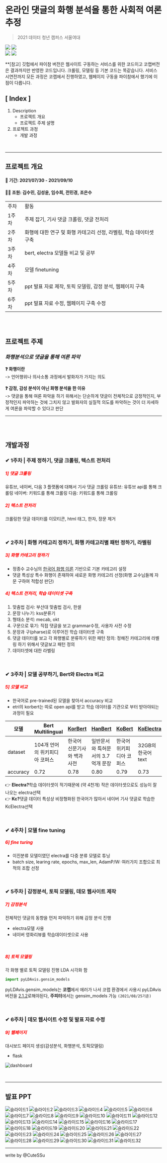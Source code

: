 # 온라인 댓글의 화행 분석을 통한 사회적 여론 추정
> 2021 데이터 청년 캠퍼스 서울여대

<img src="https://img.shields.io/badge/Python-3766AB?style=flat-square&logo=Python&logoColor=white"/> <img src="https://img.shields.io/badge/Flask-26689A?style=flat-square&logo=Flask&logoColor=white"/></br>
<img src="https://img.shields.io/badge/colab-F9AB00?style=flat-square&logo=Google Colab&logoColor=white"/> <img src="https://img.shields.io/badge/pycham-00A98F?style=flat-square&logo=PyCharm&logoColor=white"/>

**[참고] 깃헙에서 파이참 버전은 웹사이트 구동하는 서비스를 위한 코드이고
 코랩버전은 결과까지만 반영한 코드입니다. 
 크롤링, 모델링 등 기본 코드는 똑같습니다. 서비스 시연전까지 모든 과정은 코랩에서 진행하였고, 웹페이지 구동을 파이참에서 했기에 이 점이 다릅니다. 



## [ Index ]
1. Description
   - 프로젝트 개요
   - 프로젝트 주제 설명
2. 프로젝트 과정
   - 개발 과정

</br>


***
## 프로젝트 개요
#### 📅 기간:  2021/07/30 - 2021/09/10
#### 👩‍🎓 조원: 김수민, 김성윤, 임수희, 전민경, 조은수
<table>
  <tr>
    <td>주차</td>
    <td>활동</td>
  </tr>
  <tr>
    <td colspan="1">1주차</td>
    <td colspan="1">주제 잡기, 기사 댓글 크롤링, 댓글 전처리</td>
  </tr>
  <tr>
    <td colspan="1">2주차</td>
    <td colspan="1">화행에 대한 연구 및 화행 카테고리 선정, 라벨링, 학습 데이터셋 구축</td>
  </tr>
    <tr>
    <td colspan="1">3주차</td>
    <td colspan="1">bert, electra 모델들 비교 및 공부</td>
  </tr>
   <tr>
    <td colspan="1">4주차</td>
    <td colspan="1">모델 finetuning</td>
  </tr>
   <tr>
    <td colspan="1">5주차</td>
    <td colspan="1">ppt 발표 자료 제작, 토픽 모델링, 감정 분석, 웹페이지 구축</td>
  </tr>
   <tr>
    <td colspan="1">6주차</td>
    <td colspan="1">ppt 발표 자료 수정, 웹페이지 구축 수정</td>
  </tr>
</table>

</br>
</br>

## 프로젝트 주제
### *화행분석으로 댓글을 통해 여론 파악* </br>
<strong> ❓ 화행이란</strong></br>
-> 언어행위나 의사소통 과정에서 발화자가 가지는 의도</br>
</br>
<strong>❓ 감정, 감성 분석이 아닌 화행 분석을 한 이유</strong></br>
-> 댓글을 통해 여론 파악을 하기 위해서는 단순하게 댓글이 전체적으로 긍정적인지, 부정적인지 파악하는 것에 그치지 않고 발화자의 실질적 의도를 파악하는 것이 더 자세하게 여론을 파악할 수 있다고 판단</br>


***
</br>
</br>

## 개발과정
### ✔ 1주차 | 주제 정하기, 댓글 크롤링, 텍스트 전처리
##### <span style="color:red">1] 댓글 크롤링</span>
유튜브, 네이버, 다음 3 플랫폼에 대해서 기사 댓글 크롤링
유튜브: 유튜브 api를 통해 크롤링
네이버: 키워드를 통해 크롤링
다음: 키워드를 통해 크롤링



##### <span style="color:red">2] 텍스트 전처리</span>
크롤링한 댓글 데이터를 이모티콘, html 태그, 한자, 장문 제거

</br>

### ✔ 2주차 | 화행 카테고리 정하기, 화행 카테고리별 패턴 정하기, 라벨링
##### <span style="color:red">3] 화행 카테고리 정하기</span>
+ 정종수 교수님의 [한국어 화행 이론](http://contents.kocw.or.kr/KOCW/document/2015/hanyang/jeongjongsu1) 기반으로 기본 카테고리 설정
+ 댓글 특성상 특수 화행이 존재하여 새로운 화행 카테고리 선정(화행 교수님들께 자문 구하여 적합성 판단)  



##### <span style="color:red">4] 텍스트 전처리, 학습 데이터셋 구축</span>
1. 맞춤법 검사: 부산대 맞춤법 검사, 한셀
2. 문장 나누기: kss분류기
3. 형태소 분석: mecab, okt
4. 구문으로 묶기: 직접 댓글을 보고 grammar수정, 사용자 사전 수정
5. 문장과 구(pharse)로 이루어진 학습 데이터셋 구축
6. 댓글 데이터를 보고 각 화행별로 분류하기 위한 패턴 정의: 정해진 카테고리에 라벨링 하기 위해서 댓글보고 패턴 정의
7. 데이터셋에 대한 라벨링


</br>

### ✔ 3주차 | 모델 공부하기, Bert와 Electra 비교
##### <span style="color:red">5] 모델 비교 </span>
+ 한국어로 pre-trained된 모델을 찾아서 accuracy 비교
+ etri의 korbert는 따로 open api를 받고 학습 데이터를 기관으로 부터 받아야되는 과정이 필요

모델 | Bert Multilingual | [KorBert](https://aiopen.etri.re.kr/service_dataset.php)  | [HanBert](https://github.com/monologg/HanBert-Transformers.git) | [KoBert](https://github.com/SKTBrain/KoBERT.git) | [KoElectra](https://github.com/monologg/KoELECTRA.git) | [KcElectra](https://github.com/Beomi/KcELECTRA.git)
---- |----------------- | -------  | ------- | ------ | --------- | ---------
dataset | 104개 언어의 위키피디아 코퍼스  | 한국어 신문기사와 백과사전 | 일반문서와 특허문서의 3.7억개 문장  | 한국어 위키피디아 코퍼스  | 32GB의 한국어 text | 14GB의 네이버 뉴스 댓글, 대댓글  | 14GB의 네이버 뉴스 댓글, 대댓글  
accuracy | 0.72 | 0.78  |  0.80 | 0.79  | 0.73  |  0.74  |  0.79  

👉 <strong>Electra?</strong>학습 데이터셋이 적기때문에 (약 4천개) 작은 데이터셋으로도 성능이 잘 나오는 electra선택 </br>
👉 <strong>Kc?</strong>댓글 데이터 특성상 비정형화된 한국어가 많아서 네이버 기사 댓글로 학습한 KcElectra선택

</br>

### ✔ 4주차 | 모델 fine tuning
##### <span style="color:red">6] fine turing </span>
+ 이진분류 모델이였던 electra를 다중 분류 모델로 튜닝
+ batch size, learing rate, epochs, max_len, AdamP/W: 여러가지 조합으로 최적의 조합 선정


</br>

### ✔ 5주차 | 감정분석, 토픽 모델링, 데모 웹사이트 제작
##### <span style="color:red">7] 감정분석</span>
전체적인 댓글의 동향을 먼저 파악하기 위해 감정 분석 진행
- electra모델 사용
- 네이버 영화리뷰를 학습데이터셋으로 사용

</br>

##### <span style="color:red">8] 토픽 모델링</span>
각 화행 별로 토픽 모델링 진행
LDA 시각화 함

```python
import pyLDAvis.gensim_models
```
pyLDAvis.gensim_models는 <strong>코랩</strong>에서 에러가 나서 코랩 환경에서 사용시 pyLDAvis버전을 [2.1.2]( https://pyldavis.readthedocs.io/en/latest/history.html)로해야된다, <strong>주피터</strong>에서는 gensim_models 가능 `(2021/08/25기준)`  


</br>

### ✔ 6주차 | 데모 웹사이트 수정 및 발표 자료 수정
##### <span style="color:red">9] 웹페이지</span>
대시보드 페이지 생성(감성분석, 화행분석, 토픽모델링)
- flask

![dashboard](https://user-images.githubusercontent.com/29356103/133049954-1727f903-4524-4a6a-95d9-0593fcb14ce7.png)


</br>

***
## 발표 PPT

![슬라이드1](https://user-images.githubusercontent.com/29356103/133043053-b4b4d752-69d4-48a7-b2fb-5b3a74cf6bdc.PNG)
![슬라이드2](https://user-images.githubusercontent.com/29356103/133043057-33436b06-e0cd-4d56-8f71-c0561a3efee3.PNG)
![슬라이드3](https://user-images.githubusercontent.com/29356103/133043060-5160b34c-1795-43c5-9ce2-7755b36c38d1.PNG)
![슬라이드4](https://user-images.githubusercontent.com/29356103/133043064-a571e73f-0fc0-416c-a58a-1dcefb11a119.PNG)
![슬라이드5](https://user-images.githubusercontent.com/29356103/133043066-105bcf9f-d737-4089-bf8e-5c75b124a231.PNG)
![슬라이드6](https://user-images.githubusercontent.com/29356103/133043067-3c7c5ec0-1716-45da-9ee2-c7c38a43f950.PNG)
![슬라이드7](https://user-images.githubusercontent.com/29356103/133043069-8491ff4a-2c34-47d8-9c96-11c0dd0c1bb9.PNG)
![슬라이드8](https://user-images.githubusercontent.com/29356103/133043072-6ec71d04-356a-4ca6-a0be-f481e432acae.PNG)
![슬라이드9](https://user-images.githubusercontent.com/29356103/133043075-c8ffd0d8-2f7d-452b-a015-968b7a55b72d.PNG)
![슬라이드10](https://user-images.githubusercontent.com/29356103/133043076-f0b4e7d4-3141-4174-bcd7-b2af2bc0f4b2.PNG)
![슬라이드11](https://user-images.githubusercontent.com/29356103/133043077-fac61c84-72d1-4a1a-9646-08f253de9943.PNG)
![슬라이드12](https://user-images.githubusercontent.com/29356103/133043079-7e8727e2-ed04-4600-8bb5-66acfe678fdb.PNG)
![슬라이드13](https://user-images.githubusercontent.com/29356103/133043081-459716cd-c7ea-432d-af92-2baa3732eda0.PNG)
![슬라이드14](https://user-images.githubusercontent.com/29356103/133043083-1c49ca36-645e-4d64-96fe-55e66acc8d89.PNG)
![슬라이드15](https://user-images.githubusercontent.com/29356103/133043086-cb18aff2-04c7-41ba-8bbd-c78b63a7ad18.PNG)
![슬라이드16](https://user-images.githubusercontent.com/29356103/133043087-53ec5675-eef4-4d0f-96e6-ca4dd69ab675.PNG)
![슬라이드17](https://user-images.githubusercontent.com/29356103/133043090-8d11e380-64f1-4353-94d7-d6782aa5e1a0.PNG)
![슬라이드18](https://user-images.githubusercontent.com/29356103/133043092-82f63fa8-9ed6-44c5-abe7-f0f31c465a7a.PNG)
![슬라이드19](https://user-images.githubusercontent.com/29356103/133043095-e1baf33d-8866-4874-85d1-a009dfec08a7.PNG)
![슬라이드20](https://user-images.githubusercontent.com/29356103/133043097-0441016f-68ed-4456-ae3f-c9736cea94e3.PNG)
![슬라이드21](https://user-images.githubusercontent.com/29356103/133043100-44146c43-36dd-4654-b90c-b2c68c5e4540.PNG)
![슬라이드22](https://user-images.githubusercontent.com/29356103/133043103-e81a280d-2be5-4761-8f31-c06a7d836965.PNG)
![슬라이드23](https://user-images.githubusercontent.com/29356103/133043104-844decc0-d8d1-412b-ae69-fa922716db93.PNG)
![슬라이드24](https://user-images.githubusercontent.com/29356103/133043109-15398029-a339-4005-8af5-f5762ee51954.PNG)
![슬라이드25](https://user-images.githubusercontent.com/29356103/133043113-5bb24eb0-4625-4161-9d90-e9af881ece5c.PNG)
![슬라이드26](https://user-images.githubusercontent.com/29356103/133043115-bb8c9012-5bc7-4596-bcca-8cc214f16711.PNG)
![슬라이드27](https://user-images.githubusercontent.com/29356103/133043119-9f3bf696-a9b8-47e9-971e-1f93724d1d30.PNG)
![슬라이드28](https://user-images.githubusercontent.com/29356103/133043120-1d1c4380-8a37-4673-88f2-92c6314c2e23.PNG)
![슬라이드29](https://user-images.githubusercontent.com/29356103/133043121-9eb5ef95-4658-4f9c-a841-faa89913449e.PNG)
![슬라이드30](https://user-images.githubusercontent.com/29356103/133043123-b65b3ca2-84f3-4fd6-9b3b-94658a014398.PNG)
![슬라이드31](https://user-images.githubusercontent.com/29356103/133043126-9af6f3ac-d35d-447b-9fe8-8a7e0b8a2449.PNG)
![슬라이드32](https://user-images.githubusercontent.com/29356103/133043129-53f6748a-dbeb-4da6-ae2f-4de98c9f8713.PNG)



***
write by @CuteSSu
